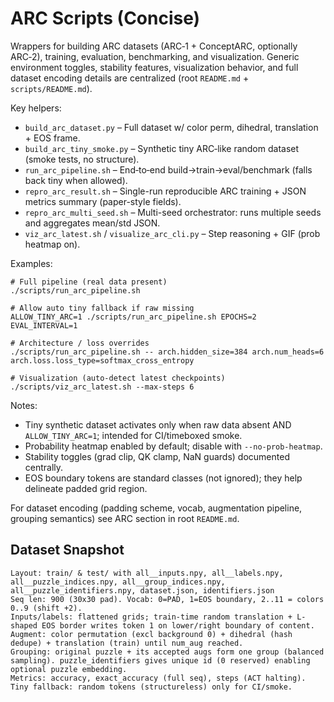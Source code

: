 # ARC Scripts (Concise)

Wrappers for building ARC datasets (ARC‑1 + ConceptARC, optionally ARC‑2), training, evaluation, benchmarking, and visualization. Generic environment toggles, stability features, visualization behavior, and full dataset encoding details are centralized (root `README.md` + `scripts/README.md`).

Key helpers:
* `build_arc_dataset.py` – Full dataset w/ color perm, dihedral, translation + EOS frame.
* `build_arc_tiny_smoke.py` – Synthetic tiny ARC‑like random dataset (smoke tests, no structure).
* `run_arc_pipeline.sh` – End‑to‑end build→train→eval/benchmark (falls back tiny when allowed).
* `repro_arc_result.sh` – Single-run reproducible ARC training + JSON metrics summary (paper-style fields).
* `repro_arc_multi_seed.sh` – Multi-seed orchestrator: runs multiple seeds and aggregates mean/std JSON.
* `viz_arc_latest.sh` / `visualize_arc_cli.py` – Step reasoning + GIF (prob heatmap on).

Examples:
```
# Full pipeline (real data present)
./scripts/run_arc_pipeline.sh

# Allow auto tiny fallback if raw missing
ALLOW_TINY_ARC=1 ./scripts/run_arc_pipeline.sh EPOCHS=2 EVAL_INTERVAL=1

# Architecture / loss overrides
./scripts/run_arc_pipeline.sh -- arch.hidden_size=384 arch.num_heads=6 arch.loss.loss_type=softmax_cross_entropy

# Visualization (auto-detect latest checkpoints)
./scripts/viz_arc_latest.sh --max-steps 6
```

Notes:
* Tiny synthetic dataset activates only when raw data absent AND `ALLOW_TINY_ARC=1`; intended for CI/timeboxed smoke.
* Probability heatmap enabled by default; disable with `--no-prob-heatmap`.
* Stability toggles (grad clip, QK clamp, NaN guards) documented centrally.
* EOS boundary tokens are standard classes (not ignored); they help delineate padded grid region.

For dataset encoding (padding scheme, vocab, augmentation pipeline, grouping semantics) see ARC section in root `README.md`.

## Dataset Snapshot
```
Layout: train/ & test/ with all__inputs.npy, all__labels.npy, all__puzzle_indices.npy, all__group_indices.npy, all__puzzle_identifiers.npy, dataset.json, identifiers.json
Seq len: 900 (30x30 pad). Vocab: 0=PAD, 1=EOS boundary, 2..11 = colors 0..9 (shift +2).
Inputs/labels: flattened grids; train-time random translation + L-shaped EOS border writes token 1 on lower/right boundary of content.
Augment: color permutation (excl background 0) + dihedral (hash dedupe) + translation (train) until num_aug reached.
Grouping: original puzzle + its accepted augs form one group (balanced sampling). puzzle_identifiers gives unique id (0 reserved) enabling optional puzzle embedding.
Metrics: accuracy, exact_accuracy (full seq), steps (ACT halting).
Tiny fallback: random tokens (structureless) only for CI/smoke.
```
